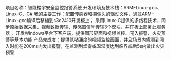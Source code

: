 项目名称：智能楼宇安全监控报警系统
开发环境及技术栈：ARM-Linux-gcc、Linux-C、C#
我的主要工作：配置传感器和摄像头的驱动文件，通过ARM-Linux-gcc编译后移植到s3c2410开发板上；
             采用Linux-C提供的多线程技术，同步原始数据采集、视频数据传输、传感器信号传输3个模块，并在板上部署此服务器；
             开发Windows平台下客户端，提供图形界面和视频监控、闯入报警、火灾预警等基本功能
产品完成度：提供低粘滞度的视频监控画面，并且场景内侦测到闯入时能在200ms内发出报警，在监测到烟雾或温湿度达到临界点后5s内做出火灾预警
